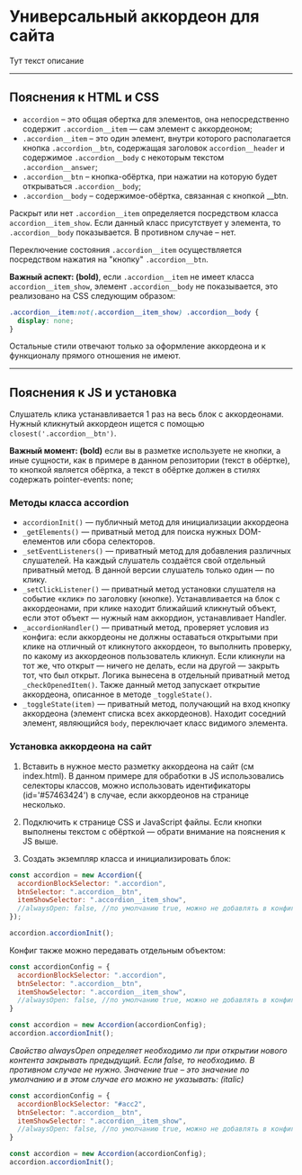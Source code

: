 # Универсальный аккордеон для сайта
Тут текст описание
____
## Пояснения к HTML и CSS
* `accordion` – это общая обертка для элементов, она непосредственно содержит `.accordion__item` — сам элемент с аккордеоном;
* `.accordion__item` – это один элемент, внутри которого располагается кнопка `.accordion__btn`, содержащая заголовок `accordion__header` и содержимое `.accordion__body` с некоторым текстом `.accordion__answer`;
* `.accordion__btn` – кнопка-обёртка, при нажатии на которую будет открываться `.accordion__body`;
* `.accordion__body` – содержимое-обёртка, связанная с кнопкой __btn.

Раскрыт или нет `.accordion__item` определяется посредством класса `accordion__item_show`. Если данный класс присутствует у элемента, то `.accordion__body` показывается. В противном случае – нет.

Переключение состояния `.accordion__item` осуществляется посредством нажатия на "кнопку" `.accordion__btn`.

__Важный аспект: (bold)__, если `.accordion__item` не имеет класса `accordion__item_show`, элемент `.accordion__body` не показывается, это реализовано на CSS следующим образом:

```css
.accordion__item:not(.accordion__item_show) .accordion__body {
  display: none;
}
```

Остальные стили отвечают только за оформление аккордеона и к функционалу прямого отношения не имеют.


___
## Пояснения к JS и установка
Слушатель клика устанавливается 1 раз на весь блок с аккордеонами. Нужный кликнутый аккордеон ищется с помощью `closest('.accordion__btn')`.

__Важный момент: (bold)__ если вы в разметке используете не кнопки, а иные сущности, как в примере в данном репозитории (текст в обёртке), то кнопкой является обёртка, а текст в обёртке должен в стилях содержать pointer-events: none; 

### Методы класса accordion
* `accordionInit()` — публичный метод для инициализации аккордеона
* `_getElements()` — приватный метод для поиска нужных DOM-елементов или сбора селекторов.
* `_setEventListeners()` — приватный метод для добавления различных слушателей. На каждый слушатель создаётся свой отдельный приватный метод. В данной версии слушатель только один — по клику.
* `_setClickListener()` — приватный метод установки слушателя на событие «клик» по заголовку (кнопке). Устанавливается на блок с аккордеонами, при клике находит ближайший кликнутый объект, если этот объект — нужный нам аккордион, устанавливает Handler.
* `_accordionHandler()` — приватный метод, проверяет условия из конфига: если аккордеоны не должны оставаться открытыми при клике на отличный от кликнутого аккордеон, то выполнить проверку, по какому из аккордеонов пользователь кликнул. Если кликнули на тот же, что открыт — ничего не делать, если на другой — закрыть тот, что был открыт. Логика вынесена в отдельный приватный метод `_checkOpenedItem()`. Также данный метод запускает открытие аккордеона, описанное в методе `_toggleState()`.
* `_toggleState(item)` — приватный метод, получающий на вход кнопку аккордеона (элемент списка всех аккордеонов). Находит соседний элемент, являющийся `body`, переключает класс видимого элемента.

### Установка аккордеона на сайт
1. Вставить в нужное место разметку аккордеона на сайт (см index.html). В данном примере для обработки в JS использовались селекторы классов, можно использовать идентификаторы (id='#57463424') в случае, если аккордеонов на странице несколько.

2. Подключить к странице CSS и JavaScript файлы. Если кнопки выполнены текстом с обёрткой — обрати внимание на пояснения к JS выше.

3. Создать экземпляр класса и инициализировать блок:

```js
const accordion = new Accordion({
  accordionBlockSelector: ".accordion",
  btnSelector: ".accordion__btn",
  itemShowSelector: ".accordion__item_show",
  //alwaysOpen: false, //по умолчанию true, можно не добавлять в конфиг, если нужно, чтобы аккордеоны оставались открытыми
});

accordion.accordionInit();
```

Конфиг также можно передавать отдельным объектом:

```js
const accordionConfig = {
  accordionBlockSelector: ".accordion",
  btnSelector: ".accordion__btn",
  itemShowSelector: ".accordion__item_show",
  //alwaysOpen: false, //по умолчанию true, можно не добавлять в конфиг, если нужно, чтобы аккордеоны оставались открытыми
}

const accordion = new Accordion(accordionConfig);
accordion.accordionInit();
```

_Свойство alwaysOpen определяет необходимо ли при открытии нового контента закрывать предыдущий. Если false, то необходимо. В противном случае не нужно. Значение true – это значение по умолчанию и в этом случае его можно не указывать: (italic)_

```js
const accordionConfig = {
  accordionBlockSelector: "#acc2",
  btnSelector: ".accordion__btn",
  itemShowSelector: ".accordion__item_show",
  //alwaysOpen: false, //по умолчанию true, можно не добавлять в конфиг, если нужно, чтобы аккордеоны оставались открытыми
}

const accordion = new Accordion(accordionConfig);
accordion.accordionInit();
```






